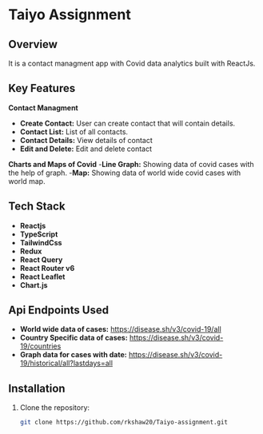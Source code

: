 # Taiyo Assignment

## Overview
It is a contact managment app with Covid data analytics built with ReactJs.

## Key Features

**Contact Managment**
- **Create Contact:** User can create contact that will contain details.
- **Contact List:** List of all contacts.
- **Contact Details:** View details of contact
- **Edit and Delete:** Edit and delete contact

**Charts and Maps of Covid**
-**Line Graph:** Showing data of covid cases with the help of graph.
-**Map:** Showing data of world wide covid cases with world map.

## Tech Stack
- **Reactjs**
- **TypeScript**
- **TailwindCss**
- **Redux**
- **React Query**
- **React Router v6**
- **React Leaflet**
- **Chart.js**

## Api Endpoints Used
- **World wide data of cases:** https://disease.sh/v3/covid-19/all
- **Country Specific data of cases:** https://disease.sh/v3/covid-19/countries
- **Graph data for cases with date:** https://disease.sh/v3/covid-19/historical/all?lastdays=all

## Installation

1. Clone the repository:
   ```bash
   git clone https://github.com/rkshaw20/Taiyo-assignment.git

